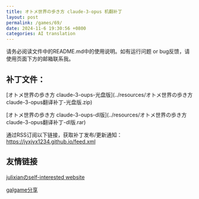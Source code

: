 ```yaml
---
title: オトメ世界の歩き方 claude-3-opus 机翻补丁
layout: post
permalink: /games/69/
date: 2024-11-6 19:30:56 +0800
categories: AI translation
---
```



请务必阅读文件中的README.md中的使用说明。如有运行问题 or bug反馈，请使用页面下方的邮箱联系我。

## 补丁文件：

[オトメ世界の歩き方 claude-3-oups-光盘版](../resources/オトメ世界の歩き方 claude-3-opus翻译补丁-光盘版.zip)

 

[オトメ世界の歩き方 claude-3-oups-dl版](../resources/オトメ世界の歩き方 claude-3-opus翻译补丁-dl版.rar)

 

通过RSS订阅以下链接，获取补丁发布/更新通知：https://jyxjyx1234.github.io/feed.xml

## 友情链接

[julixianのself-interested website](https://julixian-siw.worldsystem.top/) 

[galgame分享](https://t.me/galgpt)